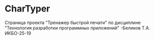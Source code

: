 <h1 align="left" style="width=10px">CharTyper</h1>
Страница проекта "Тренажер быстрой печати" по дисциплине "Технология разработки программных приложений" -Беликов Т.А. ИКБО-25-19
